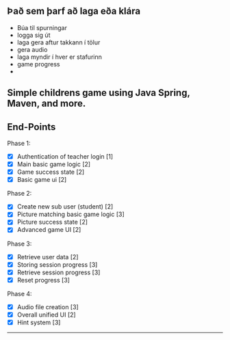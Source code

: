 ## Það sem þarf að laga eða klára
- Búa til spurningar
- logga sig út
- laga gera aftur takkann í tölur
- gera audio
- laga myndir í hver er stafurinn
- game progress 
-



Simple childrens game using Java Spring, Maven, and more.
---
## End-Points
Phase 1: 
- [x] Authentication of teacher login [1]
- [x] Main basic game logic [2]
- [x] Game success state [2]
- [x] Basic game ui [2]

Phase 2:
- [x] Create new sub user (student) [2]
- [x] Picture matching basic game logic [3]
- [x] Picture success state [2]
- [x] Advanced game UI [2]

Phase 3:
- [x] Retrieve user data [2]
- [x] Storing session progress [3]
- [x] Retrieve session progress [3]
- [x] Reset progress [3]

Phase 4:
- [x] Audio file creation [3]
- [x] Overall unified UI [2]
- [x] Hint system [3]
---
